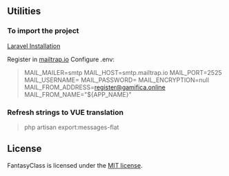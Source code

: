 ## Utilities

### To import the project

[Laravel Installation](https://laravel.com/docs/7.x/installation)

Register in [mailtrap.io](https://mailtrap.io)
Configure .env:

> MAIL\_MAILER=smtp
> MAIL\_HOST=smtp.mailtrap.io
> MAIL\_PORT=2525
> MAIL\_USERNAME=
> MAIL\_PASSWORD=
> MAIL\_ENCRYPTION=null
> MAIL\_FROM_ADDRESS=register@gamifica.online
> MAIL\_FROM_NAME="${APP\_NAME}"

### Refresh strings to VUE translation

> php artisan export:messages-flat

## License

FantasyClass is licensed under the [MIT license](https://opensource.org/licenses/MIT).
